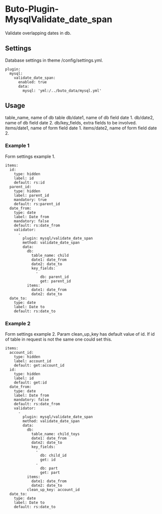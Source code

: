 # Buto-Plugin-MysqlValidate_date_span
Validate overlapping dates in db.

## Settings

Database settings in theme /config/settings.yml.
```
plugin:
  mysql:
    validate_date_span:
      enabled: true
      data:
        mysql: 'yml:/../buto_data/mysql.yml'
```

## Usage
table_name, name of db table
db/date1, name of db field date 1.
db/date2, name of db field date 2.
db/key_fields, extra fields to be involved.
items/date1, name of form field date 1.
items/date2, name of form field date 2.

### Example 1
Form settings example 1.
```
items:
  id:
    type: hidden
    label: id
    default: rs:id
  parent_id:
    type: hidden
    label: parent_id
    mandatory: true
    default: rs:parent_id
  date_from:
    type: date  
    label: Date from
    mandatory: false
    default: rs:date_from
    validator:
      -
        plugin: mysql/validate_date_span
        method: validate_date_span
        data:
          db:
            table_name: child
            date1: date_from
            date2: date_to
            key_fields:
              - 
                db: parent_id
                get: parent_id
          items:
            date1: date_from
            date2: date_to
  date_to:
    type: date  
    label: Date to
    default: rs:date_to
```
### Example 2
Form settings example 2.
Param clean_up_key has default value of id. If id of table in request is not the same one could set this.
```
items:
  account_id:
    type: hidden
    label: account_id
    default: get:account_id
  id:
    type: hidden
    label: id
    default: get:id
  date_from:
    type: date  
    label: Date from
    mandatory: false
    default: rs:date_from
    validator:
      -
        plugin: mysql/validate_date_span
        method: validate_date_span
        data:
          db:
            table_name: child_toys
            date1: date_from
            date2: date_to
            key_fields:
              - 
                db: child_id
                get: id
              - 
                db: part
                get: part
          items:
            date1: date_from
            date2: date_to
          clean_up_key: account_id
  date_to:
    type: date  
    label: Date to
    default: rs:date_to
```
